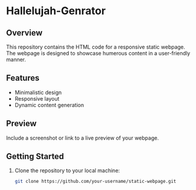 # Hallelujah-Genrator

## Overview

This repository contains the HTML code for a responsive static webpage. The webpage is designed to showcase humerous content in a user-friendly manner.

## Features

- Minimalistic design
- Responsive layout
- Dynamic content generation

## Preview

Include a screenshot or link to a live preview of your webpage.

## Getting Started

1. Clone the repository to your local machine:

   ```bash
   git clone https://github.com/your-username/static-webpage.git
